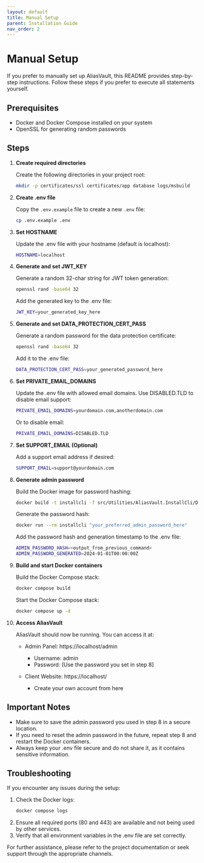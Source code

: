 ```yaml
---
layout: default
title: Manual Setup
parent: Installation Guide
nav_order: 2
---
```


# Manual Setup

If you prefer to manually set up AliasVault, this README provides step-by-step instructions. Follow these steps if you prefer to execute all statements yourself.

## Prerequisites

- Docker and Docker Compose installed on your system
- OpenSSL for generating random passwords

## Steps

1. **Create required directories**

   Create the following directories in your project root:
   ```bash
   mkdir -p certificates/ssl certificates/app database logs/msbuild
   ```

2. **Create .env file**

   Copy the `.env.example` file to create a new `.env` file:
   ```bash
   cp .env.example .env
   ```

3. **Set HOSTNAME**

   Update the .env file with your hostname (default is localhost):
   ```bash
   HOSTNAME=localhost
   ```

4. **Generate and set JWT_KEY**

   Generate a random 32-char string for JWT token generation:
   ```bash
   openssl rand -base64 32
   ```

   Add the generated key to the .env file:
   ```bash
   JWT_KEY=your_generated_key_here
   ```

5. **Generate and set DATA_PROTECTION_CERT_PASS**

   Generate a random password for the data protection certificate:
   ```bash
   openssl rand -base64 32
   ```

   Add it to the .env file:
   ```bash
   DATA_PROTECTION_CERT_PASS=your_generated_password_here
   ```

6. **Set PRIVATE_EMAIL_DOMAINS**

   Update the .env file with allowed email domains. Use DISABLED.TLD to disable email support:
   ```bash
   PRIVATE_EMAIL_DOMAINS=yourdomain.com,anotherdomain.com
   ```
   Or to disable email:
   ```bash
   PRIVATE_EMAIL_DOMAINS=DISABLED.TLD
   ```

7. **Set SUPPORT_EMAIL (Optional)**

   Add a support email address if desired:
   ```bash
   SUPPORT_EMAIL=support@yourdomain.com
   ```

8. **Generate admin password**

   Build the Docker image for password hashing:
   ```bash
   docker build -t installcli -f src/Utilities/AliasVault.InstallCli/Dockerfile .
   ```

   Generate the password hash:
   ```bash
   docker run --rm installcli "your_preferred_admin_password_here"
   ```

   Add the password hash and generation timestamp to the .env file:
   ```bash
   ADMIN_PASSWORD_HASH=<output_from_previous_command>
   ADMIN_PASSWORD_GENERATED=2024-01-01T00:00:00Z
   ```

9. **Build and start Docker containers**

    Build the Docker Compose stack:
    ```bash
    docker compose build
    ```

    Start the Docker Compose stack:
    ```bash
    docker compose up -d
    ```

10. **Access AliasVault**

    AliasVault should now be running. You can access it at:

    - Admin Panel: https://localhost/admin
        - Username: admin
        - Password: [Use the password you set in step 8]

    - Client Website: https://localhost/
        - Create your own account from here

## Important Notes

- Make sure to save the admin password you used in step 8 in a secure location.
- If you need to reset the admin password in the future, repeat step 8 and restart the Docker containers.
- Always keep your .env file secure and do not share it, as it contains sensitive information.

## Troubleshooting

If you encounter any issues during the setup:

1. Check the Docker logs:
   ```bash
   docker compose logs
   ```
2. Ensure all required ports (80 and 443) are available and not being used by other services.
3. Verify that all environment variables in the .env file are set correctly.

For further assistance, please refer to the project documentation or seek support through the appropriate channels.
